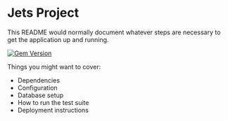 # Jets Project

This README would normally document whatever steps are necessary to get the application up and running.

[![Gem Version](https://badge.fury.io/rb/GEMNAME.png)](http://badge.fury.io/rb/GEMNAME)

Things you might want to cover:

* Dependencies
* Configuration
* Database setup
* How to run the test suite
* Deployment instructions
